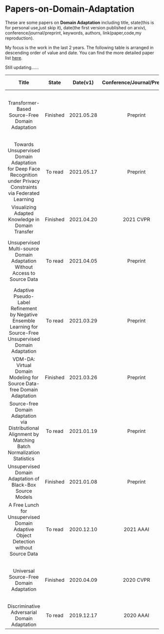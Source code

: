 # Papers-on-Domain-Adaptation
These are some papers on **Domain Adaptation** including title, state(this is for personal use,just skip it), date(the first version published on arxiv), conference/journal/preprint, keywords, authors, link(paper,code,my reproduction). 

My focus is the work in the last 2 years. The following table is arranged in descending order of value and date. You can find the more detailed paper list [here](https://www.aminer.cn/topic/60097fc592c7f9be2100b64c?f=zh). 

Still updating......

| Title | State | Date(v1) | Conference/Journal/Preprint | Keywords | Authors | Link(Paper,Code,My Reproduction) |
| :--------: | :----: | :----: | :----: | :----: | :----: | :----: |
|Transformer-Based Source-Free Domain Adaptation|Finished| 2021.05.28 |Preprint|SFUDA, Transformer, Close-set, Open-set, Partial-set|Guanglei Yang, Hao Tang, Zhun Zhong, Mingli Ding, Ling Shao, Nicu Sebe, Elisa Ricci|[paper](https://arxiv.org/abs/2105.14138),[code](https://github.com/ygjwd12345/TransDA)|
|Towards Unsupervised Domain Adaptation for Deep Face Recognition under Privacy Constraints via Federated Learning|To read| 2021.05.17 |Preprint|SFUDA, Federated learning, Face recognition|Weiming Zhuang, Xin Gan, Yonggang Wen, Xuesen Zhang, Shuai Zhang, Shuai Yi|[paper](https://arxiv.org/abs/2105.07606)|
|Visualizing Adapted Knowledge in Domain Transfer|Finished| 2021.04.20 |2021 CVPR|UDA,SFIT,Close-Set|Yunzhong Hou, Liang Zheng|[paper](https://arxiv.org/abs/2104.10602),[code](https://github.com/hou-yz/DA_visualization) |
|Unsupervised Multi-source Domain Adaptation Without Access to Source Data|To read| 2021.04.05 |Preprint|SFUDA, Multi-source, Information maximation, Pseudo label|Sk Miraj Ahmed, Dripta S. Raychaudhuri, Sujoy Paul, Samet Oymak, Amit K. Roy-Chowdhury|[paper](https://arxiv.org/abs/2104.01845)|
|Adaptive Pseudo-Label Refinement by Negative Ensemble Learning for Source-Free Unsupervised Domain Adaptation |To read| 2021.03.29 |Preprint|SFUDA, Adaptive pseudo label refinement, Negative ensemble learning|Waqar Ahmed, Pietro Morerio, Vittorio Murino|[paper](https://arxiv.org/abs/2103.15973)|
|VDM-DA: Virtual Domain Modeling for Source Data-free Domain Adaptation|Finished| 2021.03.26 |Preprint|SFUDA, Virtual domain modeling|Jiayi Tian, Jing Zhang, Wen Li, Dong Xu|[paper](https://arxiv.org/abs/2103.14357)|
|Source-free Domain Adaptation via Distributional Alignment by Matching Batch Normalization Statistics|To read| 2021.01.19 |Preprint|SFUDA, Batch normalization|Masato Ishii,  Masashi Sugiyama|[paper](https://arxiv.org/abs/2101.10842)|
|Unsupervised Domain Adaptation of Black-Box Source Models|Finished| 2021.01.08 | Preprint | SFUDA,White-Box UDA(WBUDA),Black-Box UDA(B2UDA),Close-Set|Haojian Zhang,Yabin Zhang,Kui jia,Lei Zhang|[paper](https://arxiv.org/abs/2012.05400)|
|A Free Lunch for Unsupervised Domain Adaptive Object Detection without Source Data| To read |2020.12.10 | 2021 AAAI |SFUDA, Self-entropy-based, Object dectection|Xianfeng Li, Weijie Chen, Di Xie, Shicai Yang, Peng Yuan, Shiliang Pu, Yueting Zhuang|[paper](https://arxiv.org/abs/2012.05400)|
|Universal Source-Free Domain Adaptation|Finished| 2020.04.09 |2020 CVPR|Universal,SFUDA,Source Similarity Metric(SSM)|Jogendra Nath Kundu,Naveen Venkat,Rahul M V,R.Venkatesh Babu|[paper](https://arxiv.org/abs/2004.04393),[code](https://sites.google.com/view/usfda-cvpr2020)|
|Discriminative Adversarial Domain Adaptation|To read| 2019.12.17 |2020 AAAI|UDA,DADA,Close-Set,Partial-Set,Open-Set|Hui Tang,Kui Jia|[paper](https://arxiv.org/abs/1911.12036),[code](https://github.com/huitangtang/DADA-AAAI2020) |

